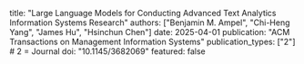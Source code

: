 title: "Large Language Models for Conducting Advanced Text Analytics Information Systems Research"
authors: ["Benjamin M. Ampel", "Chi-Heng Yang", "James Hu", "Hsinchun Chen"]
date: 2025-04-01
publication: "ACM Transactions on Management Information Systems"
publication_types: ["2"]   # 2 = Journal
doi: "10.1145/3682069"
featured: false
